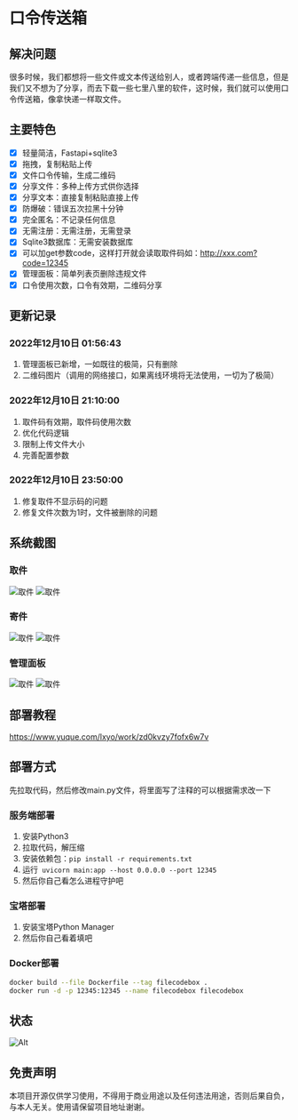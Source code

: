 # 口令传送箱

## 解决问题

很多时候，我们都想将一些文件或文本传送给别人，或者跨端传递一些信息，但是我们又不想为了分享，而去下载一些七里八里的软件，这时候，我们就可以使用口令传送箱，像拿快递一样取文件。

## 主要特色

- [x] 轻量简洁，Fastapi+sqlite3
- [x] 拖拽，复制粘贴上传
- [x] 文件口令传输，生成二维码
- [x] 分享文件：多种上传方式供你选择
- [x] 分享文本：直接复制粘贴直接上传
- [x] 防爆破：错误五次拉黑十分钟
- [x] 完全匿名：不记录任何信息
- [x] 无需注册：无需注册，无需登录
- [x] Sqlite3数据库：无需安装数据库
- [x] 可以加get参数code，这样打开就会读取取件码如：http://xxx.com?code=12345
- [x] 管理面板：简单列表页删除违规文件
- [x] 口令使用次数，口令有效期，二维码分享

## 更新记录

### 2022年12月10日 01:56:43

1. 管理面板已新增，一如既往的极简，只有删除
2. 二维码图片（调用的网络接口，如果离线环境将无法使用，一切为了极简）

### 2022年12月10日 21:10:00

1. 取件码有效期，取件码使用次数
2. 优化代码逻辑
3. 限制上传文件大小
4. 完善配置参数

### 2022年12月10日 23:50:00
1. 修复取件不显示码的问题
2. 修复文件次数为1时，文件被删除的问题
## 系统截图

### 取件

![取件](https://raw.githubusercontent.com/vastsa/FileCodeBox/master/images/img.png)
![取件](https://raw.githubusercontent.com/vastsa/FileCodeBox/master/images/img_1.png)

### 寄件

![取件](https://raw.githubusercontent.com/vastsa/FileCodeBox/master/images/img_2.png)
![取件](https://raw.githubusercontent.com/vastsa/FileCodeBox/master/images/img_3.png)

### 管理面板

![取件](https://raw.githubusercontent.com/vastsa/FileCodeBox/master/images/img_4.png)
![取件](https://raw.githubusercontent.com/vastsa/FileCodeBox/master/images/img_5.png)

## 部署教程

https://www.yuque.com/lxyo/work/zd0kvzy7fofx6w7v

## 部署方式

先拉取代码，然后修改main.py文件，将里面写了注释的可以根据需求改一下

### 服务端部署

1. 安装Python3
2. 拉取代码，解压缩
3. 安装依赖包：`pip install -r requirements.txt`
4. 运行` uvicorn main:app --host 0.0.0.0 --port 12345`
5. 然后你自己看怎么进程守护吧

### 宝塔部署

1. 安装宝塔Python Manager
2. 然后你自己看着填吧

### Docker部署

```bash
docker build --file Dockerfile --tag filecodebox .
docker run -d -p 12345:12345 --name filecodebox filecodebox
```

## 状态
![Alt](https://repobeats.axiom.co/api/embed/7a6c92f1d96ee57e6fb67f0df371528397b0c9ac.svg "Repobeats analytics image")
## 免责声明

本项目开源仅供学习使用，不得用于商业用途以及任何违法用途，否则后果自负，与本人无关。使用请保留项目地址谢谢。
